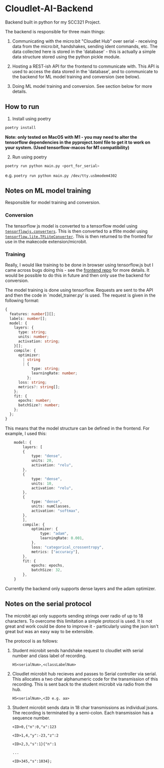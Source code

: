 # Cloudlet-AI-Backend
Backend built in python for my SCC321 Project.

The backend is responsible for three main things:

1. Communicating with the micro:bit "Cloudlet Hub" over serial - receiving data from the micro:bit, handshakes, sending ident commands, etc. The data collected here is stored in the 'database' - this is actually a simple data structure stored using the python pickle module.

2. Hosting a REST-ish API for the frontend to communicate with. This API is used to access the data stored in the 'database', and to communicate to the backend for ML model training and conversion (see below).

3. Doing ML model training and conversion. See section below for more details.

## How to run
1. Install using poetry
```bash
poetry install
```

**Note: only tested on MacOS with M1 - you may need to alter the tensorflow dependencies in the pyproject.toml file to get it to work on your system. (Used tensorflow-macos for M1 compatibility)**

2. Run using poetry
```bash
poetry run python main.py <port_for_serial>
```
e.g. `poetry run python main.py /dev/tty.usbmodem4302`

## Notes on ML model training

Responsible for model training and conversion.

### Conversion

The tensorflow js model is converted to a tensorflow model using [`tensorflowjs.converters`](https://github.com/tensorflow/tfjs-converter/blob/master/tfjs-converter/python/tensorflowjs/converters/keras_tfjs_loader.py). This is then converted to a tflite model using [`tensorflow.lite.TFLiteConverter`](https://www.tensorflow.org/api_docs/python/tf/lite/TFLiteConverter). This is then returned to the fronted for use in the makecode extension/microbit.

### Training

Really, I would like training to be done in browser using tensorflow.js but I came across bugs doing this - see the [frontend repo](https://github.com/olihulland/Cloudlet-AI-Frontend) for more details. It would be possible to do this in future and then only use the backend for conversion.

The model training is done using tensorflow. Requests are sent to the API and then the code in `model_trainer.py' is used. The request is given in the following format:

```typescript
{
  features: number[][];
  labels: number[];
  model: {
    layers: {
      type: string;
      units: number;
      activation: string;
    }[];
    compile: {
      optimizer:
        | string
        | {
            type: string;
            learningRate: number;
          };
      loss: string;
      metrics?: string[];
    };
    fit: {
      epochs: number;
      batchSize?: number;
    };
  };
}
```

This means that the model structure can be defined in the frontend. For example, I used this:

```typescript
    model: {
        layers: [
        {
            type: "dense",
            units: 20,
            activation: "relu",
        },
        {
            type: "dense",
            units: 10,
            activation: "relu",
        },
        {
            type: "dense",
            units: numClasses,
            activation: "softmax",
        },
        ],
        compile: {
            optimizer: {
                type: "adam",
                learningRate: 0.001,
            },
            loss: "categorical_crossentropy",
            metrics: ["accuracy"],
        },
        fit: {
            epochs: epochs,
            batchSize: 32,
        },
    }
```

Currently the backend only supports dense layers and the adam optimizer.

## Notes on the serial protocol

The microbit api only supports sending strings over radio of up to 18 characters. To overcome this limitation a simple protocol is used. It is not great and work could be done to improve it - particularly using the json isn't great but was an easy way to be extensible.

The protocol is as follows:

1. Student microbit sends handshake request to cloudlet with serial number and class label of recording.

    `HS<serialNum>,<classLabelNum>`

2. Cloudlet microbit hub recieves and passes to Serial controller via serial. This allocates a two char alphanumeric code for the transmission of this recording. This is sent back to the student microbit via radio from the hub.

    `HS<serialNum>,<ID e.g. aa>`

3. Student microbit sends data in 18 char transmissions as individual jsons. The recording is terminated by a semi-colon. Each transmission has a sequence number.

    `<ID>0,{"n":0,"x":123`

    `<ID>1,4,"y":-23,"z":2`
    
    `<ID>2,3,"s":1}{"n":1`
    
    `...`
    
    `<ID>345,"s":1034};`